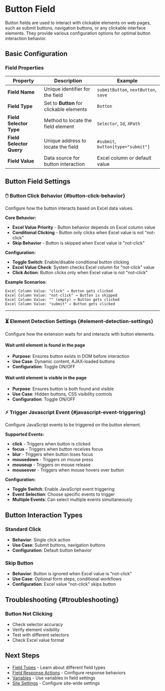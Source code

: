 # Button Field

Button fields are used to interact with clickable elements on web pages, such as submit buttons, navigation buttons, or any clickable interface elements. They provide various configuration options for optimal button interaction behavior.

## Basic Configuration

### Field Properties

| Property                 | Description                              | Example                              |
| ------------------------ | ---------------------------------------- | ------------------------------------ |
| **Field Name**           | Unique identifier for the field          | `submitButton`, `nextButton`, `save` |
| **Field Type**           | Set to **Button** for clickable elements | `Button`                             |
| **Field Selector Type**  | Method to locate the field element       | `Selector`, `Id`, `XPath`            |
| **Field Selector Query** | Unique address to locate the field       | `#submit`, `button[type="submit"]`   |
| **Field Value**          | Data source for button interaction       | Excel column or default value        |

## Button Field Settings

### 🖱️ Button Click Behavior {#button-click-behavior}

Configure how the button interacts based on Excel data values.

**Core Behavior:**

- **Excel Value Priority** - Button behavior depends on Excel column value
- **Conditional Clicking** - Button only clicks when Excel value is not "not-click"
- **Skip Behavior** - Button is skipped when Excel value is "not-click"

**Configuration:**

- **Toggle Switch**: Enable/disable conditional button clicking
- **Excel Value Check**: System checks Excel column for "not-click" value
- **Click Action**: Button clicks only when Excel value is not "not-click"

**Example Scenarios:**

```
Excel Column Value: "click" → Button gets clicked
Excel Column Value: "not-click" → Button is skipped
Excel Column Value: "" (empty) → Button gets clicked
Excel Column Value: "submit" → Button gets clicked
```

---

### ⏳ Element Detection Settings {#element-detection-settings}

Configure how the extension waits for and interacts with button elements.

#### Wait until element is found in the page

- **Purpose**: Ensures button exists in DOM before interaction
- **Use Case**: Dynamic content, AJAX-loaded buttons
- **Configuration**: Toggle ON/OFF

#### Wait until element is visible in the page

- **Purpose**: Ensures button is both found and visible
- **Use Case**: Hidden buttons, CSS visibility controls
- **Configuration**: Toggle ON/OFF

### ⚡ Trigger Javascript Event {#javascript-event-triggering}

Configure JavaScript events to be triggered on the button element.

**Supported Events:**

- **click** - Triggers when button is clicked
- **focus** - Triggers when button receives focus
- **blur** - Triggers when button loses focus
- **mousedown** - Triggers on mouse press
- **mouseup** - Triggers on mouse release
- **mouseover** - Triggers when mouse hovers over button

**Configuration:**

- **Toggle Switch**: Enable JavaScript event triggering
- **Event Selection**: Choose specific events to trigger
- **Multiple Events**: Can select multiple events simultaneously

## Button Interaction Types

### Standard Click

- **Behavior**: Single click action
- **Use Case**: Submit buttons, navigation buttons
- **Configuration**: Default button behavior

### Skip Button

- **Behavior**: Button is ignored when Excel value is "not-click"
- **Use Case**: Optional form steps, conditional workflows
- **Configuration**: Excel value "not-click" skips button

## Troubleshooting {#troubleshooting}

### Button Not Clicking

- Check selector accuracy
- Verify element visibility
- Test with different selectors
- Check Excel value format

## Next Steps

- [Field Types](/documentation/field-types) - Learn about different field types
- [Field Response Actions](/documentation/field-types/field-response-action) - Configure response behaviors
- [Variables](/documentation/variable) - Use variables in field settings
- [Site Settings](/documentation/site/site-settings) - Configure site-wide settings
